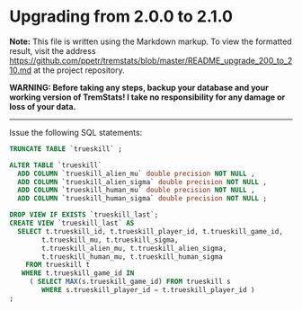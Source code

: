 Upgrading from 2.0.0 to 2.1.0
=============================

**Note:** This file is written using the Markdown markup. To view the formatted result, visit the address https://github.com/ppetr/tremstats/blob/master/README_upgrade_200_to_210.md at the project repository.

**WARNING: Before taking any steps, backup your database and your working version of TremStats! I take no responsibility for any damage or loss of your data.**

------------------------------------------------------------------------

Issue the following SQL statements:

```sql
TRUNCATE TABLE `trueskill` ;

ALTER TABLE `trueskill`
  ADD COLUMN `trueskill_alien_mu` double precision NOT NULL ,
  ADD COLUMN `trueskill_alien_sigma` double precision NOT NULL ,
  ADD COLUMN `trueskill_human_mu` double precision NOT NULL ,
  ADD COLUMN `trueskill_human_sigma` double precision NOT NULL ;

DROP VIEW IF EXISTS `trueskill_last`;
CREATE VIEW `trueskill_last` AS
  SELECT t.trueskill_id, t.trueskill_player_id, t.trueskill_game_id, 
        t.trueskill_mu, t.trueskill_sigma,
        t.trueskill_alien_mu, t.trueskill_alien_sigma,
        t.trueskill_human_mu, t.trueskill_human_sigma
    FROM trueskill t
   WHERE t.trueskill_game_id IN
     ( SELECT MAX(s.trueskill_game_id) FROM trueskill s
        WHERE s.trueskill_player_id = t.trueskill_player_id )
;
```
